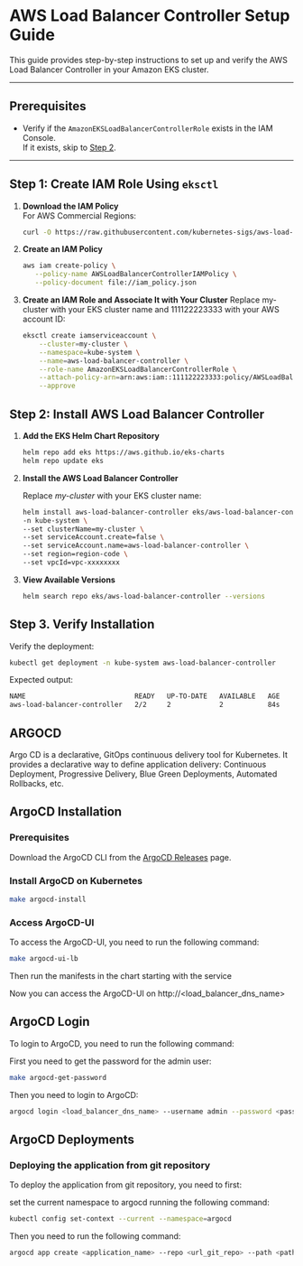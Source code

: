 # AWS Load Balancer Controller Setup Guide

This guide provides step-by-step instructions to set up and verify the AWS Load Balancer Controller in your Amazon EKS cluster.

---

## Prerequisites

- Verify if the `AmazonEKSLoadBalancerControllerRole` exists in the IAM Console.  
  If it exists, skip to [Step 2](#step-2-install-aws-load-balancer-controller).

---

## Step 1: Create IAM Role Using `eksctl`

1. **Download the IAM Policy**  
    For AWS Commercial Regions:
    ```bash
    curl -O https://raw.githubusercontent.com/kubernetes-sigs/aws-load-balancer-controller/v2.7.2/docs/install/iam_policy.json
    ```

2. **Create an IAM Policy**  
    ```bash
    aws iam create-policy \
       --policy-name AWSLoadBalancerControllerIAMPolicy \
       --policy-document file://iam_policy.json
    ```

3. **Create an IAM Role and Associate It with Your Cluster**
Replace my-cluster with your EKS cluster name and 111122223333 with your AWS account ID:
    ```bash
    eksctl create iamserviceaccount \
        --cluster=my-cluster \
        --namespace=kube-system \
        --name=aws-load-balancer-controller \
        --role-name AmazonEKSLoadBalancerControllerRole \
        --attach-policy-arn=arn:aws:iam::111122223333:policy/AWSLoadBalancerControllerIAMPolicy \
        --approve
    ```

## Step 2: Install AWS Load Balancer Controller

1. **Add the EKS Helm Chart Repository**
    ```bash
    helm repo add eks https://aws.github.io/eks-charts
    helm repo update eks
    ```
2. **Install the AWS Load Balancer Controller**

    Replace *my-cluster* with your EKS cluster name:

    ```bash
    helm install aws-load-balancer-controller eks/aws-load-balancer-controller \
    -n kube-system \
    --set clusterName=my-cluster \
    --set serviceAccount.create=false \
    --set serviceAccount.name=aws-load-balancer-controller \
    --set region=region-code \
    --set vpcId=vpc-xxxxxxxx
    ```
3. **View Available Versions**
    ```bash
    helm search repo eks/aws-load-balancer-controller --versions
    ```

## Step 3. Verify Installation
Verify the deployment:
    
```bash
kubectl get deployment -n kube-system aws-load-balancer-controller
```
Expected output:
```bash
NAME                           READY   UP-TO-DATE   AVAILABLE   AGE
aws-load-balancer-controller   2/2     2            2           84s
```

## ARGOCD

Argo CD is a declarative, GitOps continuous delivery tool for Kubernetes. It provides a declarative way to define application delivery: Continuous Deployment, Progressive Delivery, Blue Green Deployments, Automated Rollbacks, etc.

## ArgoCD Installation

### Prerequisites

Download the ArgoCD CLI from the [ArgoCD Releases](https://argo-cd.readthedocs.io/en/stable/cli_installation/) page.

### Install ArgoCD on Kubernetes

```bash
make argocd-install
```

### Access ArgoCD-UI

To access the ArgoCD-UI, you need to run the following command:


```bash
make argocd-ui-lb
```

Then run the manifests in the chart starting with the service

Now you can access the ArgoCD-UI on http://<load_balancer_dns_name>

## ArgoCD Login

To login to ArgoCD, you need to run the following command:

First you need to get the password for the admin user:

```bash
make argocd-get-password
```

Then you need to login to ArgoCD:

```bash
argocd login <load_balancer_dns_name> --username admin --password <password>
```

## ArgoCD Deployments

### Deploying the application from git repository

To deploy the application from git repository, you need to first:

set the current namespace to argocd running the following command: 
```bash
kubectl config set-context --current --namespace=argocd
```

Then you need to run the following command:

```bash
argocd app create <application_name> --repo <url_git_repo> --path <path> --dest-server https://kubernetes.default.svc --dest-namespace default --sync-policy automated
```
